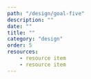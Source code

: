 ```yaml
---
path: "/design/goal-five"
description: ""
date: ""
title: ""
category: "design"
order: 5
resources:
    - resource item
    - resource item
---
```

